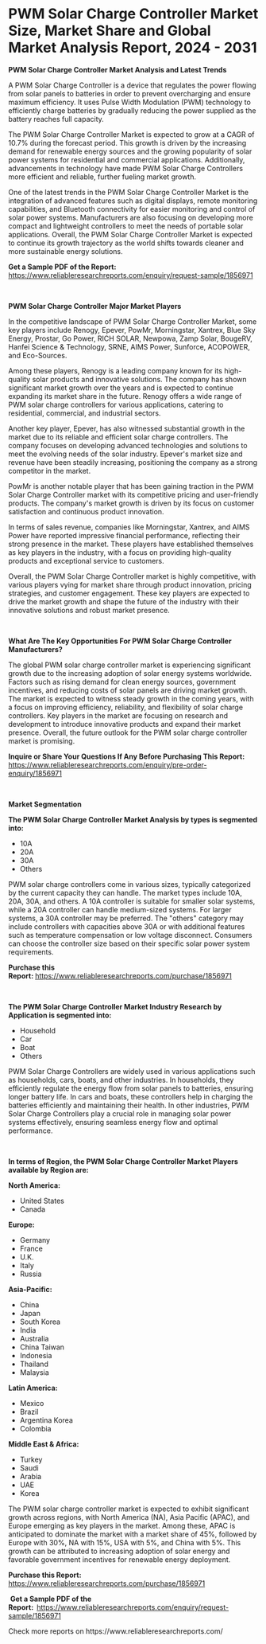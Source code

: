 <p><h1>PWM Solar Charge Controller Market Size, Market Share and Global Market Analysis Report, 2024 - 2031</h1></p><p><strong>PWM Solar Charge Controller Market Analysis and Latest Trends</strong></p>
<p><p>A PWM Solar Charge Controller is a device that regulates the power flowing from solar panels to batteries in order to prevent overcharging and ensure maximum efficiency. It uses Pulse Width Modulation (PWM) technology to efficiently charge batteries by gradually reducing the power supplied as the battery reaches full capacity.</p><p>The PWM Solar Charge Controller Market is expected to grow at a CAGR of 10.7% during the forecast period. This growth is driven by the increasing demand for renewable energy sources and the growing popularity of solar power systems for residential and commercial applications. Additionally, advancements in technology have made PWM Solar Charge Controllers more efficient and reliable, further fueling market growth.</p><p>One of the latest trends in the PWM Solar Charge Controller Market is the integration of advanced features such as digital displays, remote monitoring capabilities, and Bluetooth connectivity for easier monitoring and control of solar power systems. Manufacturers are also focusing on developing more compact and lightweight controllers to meet the needs of portable solar applications. Overall, the PWM Solar Charge Controller Market is expected to continue its growth trajectory as the world shifts towards cleaner and more sustainable energy solutions.</p></p>
<p><strong>Get a Sample PDF of the Report:&nbsp;</strong> <a href="https://www.reliableresearchreports.com/enquiry/request-sample/1856971">https://www.reliableresearchreports.com/enquiry/request-sample/1856971</a></p>
<p>&nbsp;</p>
<p><strong>PWM Solar Charge Controller Major Market Players</strong></p>
<p><p>In the competitive landscape of PWM Solar Charge Controller Market, some key players include Renogy, Epever, PowMr, Morningstar, Xantrex, Blue Sky Energy, Prostar, Go Power, RICH SOLAR, Newpowa, Zamp Solar, BougeRV, Hanfei Science & Technology, SRNE, AIMS Power, Sunforce, ACOPOWER, and Eco-Sources. </p><p>Among these players, Renogy is a leading company known for its high-quality solar products and innovative solutions. The company has shown significant market growth over the years and is expected to continue expanding its market share in the future. Renogy offers a wide range of PWM solar charge controllers for various applications, catering to residential, commercial, and industrial sectors.</p><p>Another key player, Epever, has also witnessed substantial growth in the market due to its reliable and efficient solar charge controllers. The company focuses on developing advanced technologies and solutions to meet the evolving needs of the solar industry. Epever's market size and revenue have been steadily increasing, positioning the company as a strong competitor in the market.</p><p>PowMr is another notable player that has been gaining traction in the PWM Solar Charge Controller market with its competitive pricing and user-friendly products. The company's market growth is driven by its focus on customer satisfaction and continuous product innovation.</p><p>In terms of sales revenue, companies like Morningstar, Xantrex, and AIMS Power have reported impressive financial performance, reflecting their strong presence in the market. These players have established themselves as key players in the industry, with a focus on providing high-quality products and exceptional service to customers.</p><p>Overall, the PWM Solar Charge Controller market is highly competitive, with various players vying for market share through product innovation, pricing strategies, and customer engagement. These key players are expected to drive the market growth and shape the future of the industry with their innovative solutions and robust market presence.</p></p>
<p>&nbsp;</p>
<p><strong>What Are The Key Opportunities For PWM Solar Charge Controller Manufacturers?</strong></p>
<p><p>The global PWM solar charge controller market is experiencing significant growth due to the increasing adoption of solar energy systems worldwide. Factors such as rising demand for clean energy sources, government incentives, and reducing costs of solar panels are driving market growth. The market is expected to witness steady growth in the coming years, with a focus on improving efficiency, reliability, and flexibility of solar charge controllers. Key players in the market are focusing on research and development to introduce innovative products and expand their market presence. Overall, the future outlook for the PWM solar charge controller market is promising.</p></p>
<p><strong>Inquire or Share Your Questions If Any Before Purchasing This Report:</strong> <a href="https://www.reliableresearchreports.com/enquiry/pre-order-enquiry/1856971">https://www.reliableresearchreports.com/enquiry/pre-order-enquiry/1856971</a></p>
<p>&nbsp;</p>
<p><strong>Market Segmentation</strong></p>
<p><strong>The PWM Solar Charge Controller Market Analysis by types is segmented into:</strong></p>
<p><ul><li>10A</li><li>20A</li><li>30A</li><li>Others</li></ul></p>
<p><p>PWM solar charge controllers come in various sizes, typically categorized by the current capacity they can handle. The market types include 10A, 20A, 30A, and others. A 10A controller is suitable for smaller solar systems, while a 20A controller can handle medium-sized systems. For larger systems, a 30A controller may be preferred. The "others" category may include controllers with capacities above 30A or with additional features such as temperature compensation or low voltage disconnect. Consumers can choose the controller size based on their specific solar power system requirements.</p></p>
<p><strong>Purchase this Report:&nbsp;</strong><a href="https://www.reliableresearchreports.com/purchase/1856971">https://www.reliableresearchreports.com/purchase/1856971</a></p>
<p>&nbsp;</p>
<p><strong>The PWM Solar Charge Controller Market Industry Research by Application is segmented into:</strong></p>
<p><ul><li>Household</li><li>Car</li><li>Boat</li><li>Others</li></ul></p>
<p><p>PWM Solar Charge Controllers are widely used in various applications such as households, cars, boats, and other industries. In households, they efficiently regulate the energy flow from solar panels to batteries, ensuring longer battery life. In cars and boats, these controllers help in charging the batteries efficiently and maintaining their health. In other industries, PWM Solar Charge Controllers play a crucial role in managing solar power systems effectively, ensuring seamless energy flow and optimal performance.</p></p>
<p>&nbsp;</p>
<p><strong>In terms of Region, the PWM Solar Charge Controller Market Players available by Region are:</strong></p>
<p>
    <p> <strong> North America: </strong>
        <ul>
            <li>United States</li>
            <li>Canada</li>
        </ul>
        </p> 
    <p> <strong> Europe: </strong>
        <ul>
            <li>Germany</li>
            <li>France</li>
            <li>U.K.</li>
            <li>Italy</li>
            <li>Russia</li>
        </ul>
        </p> 
    <p> <strong> Asia-Pacific: </strong>
        <ul>
            <li>China</li>
            <li>Japan</li>
            <li>South Korea</li>
            <li>India</li>
            <li>Australia</li>
            <li>China Taiwan</li>
            <li>Indonesia</li>
            <li>Thailand</li>
            <li>Malaysia</li>
        </ul>
        </p> 
    <p> <strong> Latin America: </strong>
        <ul>
            <li>Mexico</li>
            <li>Brazil</li>
            <li>Argentina Korea</li>
            <li>Colombia</li>
        </ul>
        </p> 
    <p> <strong> Middle East & Africa: </strong>
        <ul>
            <li>Turkey</li>
            <li>Saudi</li>
            <li>Arabia</li>
            <li>UAE</li>
            <li>Korea</li>
        </ul>
    </p>
    </p>
<p><p>The PWM solar charge controller market is expected to exhibit significant growth across regions, with North America (NA), Asia Pacific (APAC), and Europe emerging as key players in the market. Among these, APAC is anticipated to dominate the market with a market share of 45%, followed by Europe with 30%, NA with 15%, USA with 5%, and China with 5%. This growth can be attributed to increasing adoption of solar energy and favorable government incentives for renewable energy deployment.</p></p>
<p><strong>Purchase this Report: </strong><a href="https://www.reliableresearchreports.com/purchase/1856971">https://www.reliableresearchreports.com/purchase/1856971</a></p>
<p>&nbsp;<strong>Get a Sample PDF of the Report:&nbsp;&nbsp;</strong><a href="https://www.reliableresearchreports.com/enquiry/request-sample/1856971">https://www.reliableresearchreports.com/enquiry/request-sample/1856971</a></p>
<p><strong></strong></p>
<p>Check more reports on https://www.reliableresearchreports.com/</p>